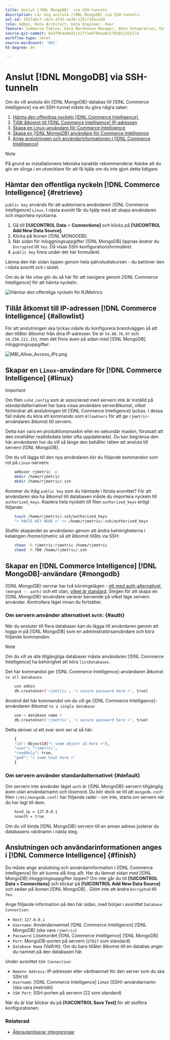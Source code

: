 ```yaml
---
title: Anslut [!DNL MongoDB]  via SSH-tunneln
description: Lär dig ansluta [!DNL MongoDB] via SSH-tunneln.
exl-id: 3557a8c7-c4c5-4742-ae30-125c719aca39
role: Admin, Data Architect, Data Engineer, User
feature: Commerce Tables, Data Warehouse Manager, Data Integration, Data Import/Export
source-git-commit: 6e2f9e4a9e91212771e6f6baa8c2f8101125217a
workflow-type: tm+mt
source-wordcount: '661'
ht-degree: 0%

---
```


# Anslut [!DNL MongoDB] via SSH-tunneln

Om du vill ansluta din [!DNL MongoDB]-databas till [!DNL Commerce Intelligence] via en SSH-tunnel måste du göra några saker:

1. [Hämta den offentliga nyckeln  [!DNL Commerce Intelligence] &#x200B;](#retrieve)
1. [Tillåt åtkomst till  [!DNL Commerce Intelligence] IP-adressen](#allowlist)
1. [Skapa en Linux-användare för Commerce Intelligence](#linux)
1. [Skapa en [!DNL MongoDB] användare för Commerce Intelligence](#mongodb)
1. [Ange anslutningen och användarinformationen i  [!DNL Commerce Intelligence]](#finish)

>[!NOTE]
>
>På grund av installationens tekniska karaktär rekommenderar Adobe att du gör en slinga i en utvecklare för att få hjälp om du inte gjort detta tidigare.

## Hämtar den offentliga nyckeln [!DNL Commerce Intelligence] {#retrieve}

`public key` används för att auktorisera användaren [!DNL Commerce Intelligence] `Linux`. I nästa avsnitt får du hjälp med att skapa användaren och importera nycklarna.

1. Gå till **[!UICONTROL Data** > **Connections]** och klicka på **[!UICONTROL Add New Data Source]**.
1. Klicka på ikonen [!DNL MONGODB].
1. När sidan för inloggningsuppgifter [!DNL MongoDB] öppnas ändrar du `Encrypted` till `Yes`. Då visas SSH-konfigurationsformuläret.
1. `public key` finns under det här formuläret.

Lämna den här sidan öppen genom hela självstudiekursen - du behöver den i nästa avsnitt och i slutet.

Om du är lite vilse gör du så här för att navigera genom [!DNL Commerce Intelligence] för att hämta nyckeln:

![Hämtar den offentliga nyckeln för RJMetrics](../../../assets/MongoDB_Public_Key.gif)<!--{:.zoom}-->

## Tillåt åtkomst till IP-adressen [!DNL Commerce Intelligence] {#allowlist}

För att anslutningen ska lyckas måste du konfigurera brandväggen så att den tillåter åtkomst från dina IP-adresser. De är `54.88.76.97` och `34.250.211.151`, men det finns även på sidan med [!DNL MongoDB] inloggningsuppgifter:

![MBI_Allow_Access_IPs.png](../../../assets/MBI_allow_access_IPs.png)

## Skapar en `Linux`-användare för [!DNL Commerce Intelligence] {#linux}

>[!IMPORTANT]
>
>Om filen `sshd_config` som är associerad med servern inte är inställd på standardalternativet har bara vissa användare serveråtkomst, vilket förhindrar att anslutningen till [!DNL Commerce Intelligence] lyckas. I dessa fall måste du köra ett kommando som `AllowUsers` för att ge `rjmetric`-användaren åtkomst till servern.

Detta kan vara en produktionsmaskin eller en sekundär maskin, förutsatt att den innehåller realtidsdata (eller ofta uppdaterade). Du kan begränsa den här användaren hur du vill så länge den behåller rätten att ansluta till servern [!DNL MongoDB].

Om du vill lägga till den nya användaren kör du följande kommandon som rot på `Linux`-servern:

```bash
    adduser rjmetric -p
    mkdir /home/rjmetric
    mkdir /home/rjmetric/.ssh
```

Kommer du ihåg `public key` som du hämtade i första avsnittet? För att användaren ska ha åtkomst till databasen måste du importera nyckeln till `authorized_keys`. Kopiera hela nyckeln till filen `authorized_keys` enligt följande:

```bash
    touch /home/rjmetric/.ssh/authorized_keys
    "< PASTE KEY HERE >" >> /home/rjmetric/.ssh/authorized_keys
```

Slutför skapandet av användaren genom att ändra behörigheterna i katalogen /home/rjmetric så att åtkomst tillåts via SSH:

```bash
    chown -R rjmetric:rjmetric /home/rjmetric
    chmod -R 700 /home/rjmetric/.ssh
```

## Skapar en [!DNL Commerce Intelligence] [!DNL MongoDB]-användare {#mongodb}

[!DNL MongoDB]-servrar har två körningslägen - [ett med auth-alternativet &#x200B;](#auth) `(mongod -- auth)` och ett utan, [vilket är standard](#default). Stegen för att skapa en [!DNL MongoDB]-användare varierar beroende på vilket läge servern använder. Kontrollera läget innan du fortsätter.

### Om servern använder alternativet `Auth`: {#auth}

När du ansluter till flera databaser kan du lägga till användaren genom att logga in på [!DNL MongoDB] som en administratörsanvändare och köra följande kommandon.

>[!NOTE]
>
>Om du vill se alla tillgängliga databaser måste användaren [!DNL Commerce Intelligence] ha behörighet att köra `listDatabases.`

Det här kommandot ger [!DNL Commerce Intelligence]-användaren åtkomst `to all databases`:

```bash
    use admin
    db.createUser('rjmetric', '< secure password here >', true)
```

Använd det här kommandot om du vill ge [!DNL Commerce Intelligence]-användaren åtkomst `to a single database`:

```bash
    use < database name >
    db.createUser('rjmetric', '< secure password here >', true)
```

Detta skriver ut ett svar som ser ut så här:

```bash
    {
    "id": ObjectId("< some object id here >"),
    "user": "rjmetric",
    "readOnly": true,
    "pwd": "< some hash here >"
    }
```

### Om servern använder standardalternativet {#default}

Om servern inte använder läget `auth` är [!DNL MongoDB]-servern tillgänglig även utan användarnamn och lösenord. Du bör dock se till att `mongodb.conf`-filen `(/etc/mongodb.conf)` har följande rader - om inte, starta om servern när du har lagt till dem.

```bash
    bind_ip = 127.0.0.1
    noauth = true
```

Om du vill binda [!DNL MongoDB]-servern till en annan adress justerar du databasens värdnamn i nästa steg.

## Anslutningen och användarinformationen anges i [!DNL Commerce Intelligence] {#finish}

Du måste ange anslutning och användarinformation i [!DNL Commerce Intelligence] för att kunna slå ihop allt. Har du lämnat sidan med [!DNL MongoDB] inloggningsuppgifter öppen? Om inte går du till **[!UICONTROL Data > Connections]** och klickar på **[!UICONTROL Add New Data Source]** och sedan på ikonen [!DNL MongoDB] . Glöm inte att ändra `Encrypted` till `Yes`.

Ange följande information på den här sidan, med början i avsnittet `Database Connection`:

* `Host`: `127.0.0.1`
* `Username`: Användarnamnet [!DNL Commerce Intelligence] [!DNL MongoDB] (ska vara `rjmetric`)
* `Password`: Lösenordet [!DNL Commerce Intelligence] [!DNL MongoDB]
* `Port`: MongoDB-porten på servern (`27017` som standard)
* `Database Name` (Valfritt): Om du bara tillåter åtkomst till en databas anger du namnet på den databasen här.

Under avsnittet `SSH Connection`:

* `Remote Address`: IP-adressen eller värdnamnet för den server som du ska SSH till
* `Username`: [!DNL Commerce Intelligence] Linux (SSH)-användarnamn (ska vara jmetriskt)
* `SSH Port`: SSH-porten på servern (22 som standard)

När du är klar klickar du på **[!UICONTROL Save Test]** för att slutföra konfigurationen.

### Relaterad

* [Återautentiserar integreringar](https://experienceleague.adobe.com/docs/commerce-knowledge-base/kb/how-to/mbi-reauthenticating-integrations.html?lang=sv-SE)

